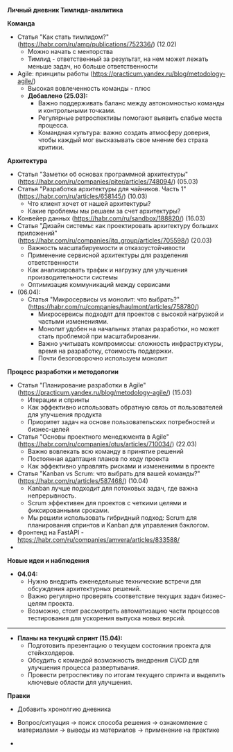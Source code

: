 ****Личный дневник Тимлида-аналитика****

**Команда**
- Статья "Как стать тимлидом?" (https://habr.com/ru/amp/publications/752336/) (12.02)
  - Можно начать с менторства
  - Тимлид - ответственный за результат, на нем может лежать меньше задач, но больше ответственности
- Agile: принципы работы (https://practicum.yandex.ru/blog/metodology-agile/)
  - Высокая вовлеченность команды - плюс
  - **Добавлено (25.03):**  
    - Важно поддерживать баланс между автономностью команды и контрольными точками.  
    - Регулярные ретроспективы помогают выявить слабые места процесса.  
    - Командная культура: важно создать атмосферу доверия, чтобы каждый мог высказывать свое мнение без страха критики.  

**Архитектура**
- Статья "Заметки об основах программной архитектуры" (https://habr.com/ru/companies/piter/articles/748094/) (05.03)   
- Статья "Разработка архитектуры для чайников. Часть 1" (https://habr.com/ru/articles/658145/)  (10.03)
  - Что клиент хочет от нашей архитектуры?
  - Какие проблемы мы решаем за счет архитектуры?
- Конвейер данных (https://habr.com/ru/sandbox/188820/) (16.03)
- Статья "Дизайн системы: как проектировать архитектуру больших приложений" (https://habr.com/ru/companies/itq_group/articles/705598/) (20.03)
  - Важность масштабируемости и отказоустойчивости
  - Применение сервисной архитектуры для разделения ответственности
  - Как анализировать трафик и нагрузку для улучшения производительности системы
  - Оптимизация коммуникаций между сервисами
- (06.04):  
  - Статья "Микросервисы vs монолит: что выбрать?" (https://habr.com/ru/companies/haulmont/articles/758780/)  
    - Микросервисы подходят для проектов с высокой нагрузкой и частыми изменениями.  
    - Монолит удобен на начальных этапах разработки, но может стать проблемой при масштабировании.  
    - Важно учитывать компромиссы: сложность инфраструктуры, время на разработку, стоимость поддержки.
    - Почти безоговорочно используем монолит

**Процесс разработки и методологии**
- Статья "Планирование разработки в Agile" (https://practicum.yandex.ru/blog/metodology-agile/) (15.03)
  - Итерации и спринты
  - Как эффективно использовать обратную связь от пользователей для улучшения продукта
  - Приоритет задач на основе пользовательских потребностей и бизнес-целей
- Статья "Основы проектного менеджмента в Agile" (https://habr.com/ru/companies/otus/articles/710034/) (22.03)
  - Важно вовлекать всю команду в принятие решений
  - Постоянная адаптация планов по ходу проекта
  - Как эффективно управлять рисками и изменениями в проекте
- Статья "Kanban vs Scrum: что выбрать для вашей команды?" (https://habr.com/ru/articles/587468/)  (10.04)
  - Kanban лучше подходит для потоковых задач, где важна непрерывность.  
  - Scrum эффективен для проектов с четкими целями и фиксированными сроками.  
  - Мы решили использовать гибридный подход: Scrum для планирования спринтов и Kanban для управления бэклогом.
- Фронтенд на FastAPI - https://habr.com/ru/companies/amvera/articles/833588/
-   

**Новые идеи и наблюдения**
- **04.04:**  
  - Нужно внедрить еженедельные технические встречи для обсуждения архитектурных решений.
  - Важно регулярно проверять соответствие текущих задач бизнес-целям проекта.  
  - Возможно, стоит рассмотреть автоматизацию части процессов тестирования для ускорения выпуска новых версий.

****
- **Планы на текущий спринт (15.04):**  
  - Подготовить презентацию о текущем состоянии проекта для стейкхолдеров. 
  - Обсудить с командой возможность внедрения CI/CD для улучшения процесса развертывания.  
  - Провести ретроспективу по итогам текущего спринта и выделить ключевые области для улучшения.
 

**Правки**
- Добавить хронолгию дневника
- Вопрос/ситуация -> поиск способа решения -> ознакомление с материалами -> выводы из материалов -> применение на практике

- 
